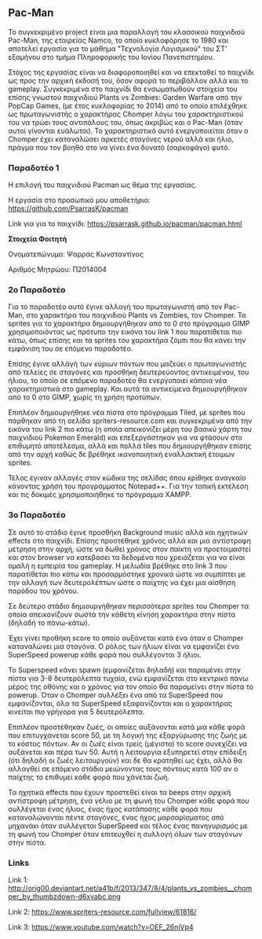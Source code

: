 ## Pac-Man

  Το συγκεκριμένο project είναι μια παραλλαγή του κλασσικού παιχνιδιού Pac-Man, της εταιρείας Namco, το οποίο κυκλοφόρησε το 1980 και αποτελεί εργασία για το μάθημα "Τεχνολογία Λογισμικού" του ΣΤ' εξαμήνου στο τμήμα Πληροφορικής του Ιονίου Πανεπιστημίου.
  
  Στόχος της εργασίας είναι να διαφοροποιηθεί και να επεκταθεί το παιχνίδι ως προς την αρχική έκδοσή του, όσον αφορά το περιβάλλον αλλά και το gameplay. Συγκεκριμένα στο παιχνίδι θα ενσωματωθούν στοιχεία του επίσης γνωστού παιχνιδιού Plants vs Zombies: Garden Warfare από την PopCap Games, (με έτος κυκλοφορίας το 2014) από το οποίο επιλέχθηκε ως πρωταγωνιστής ο χαρακτήρας Chomper λόγω του χαρακτηριστικού του να τρώει τους αντιπάλους του, όπως ακριβώς και ο Pac-Man (όταν αυτοί γίνονται ευάλωτοι). Το χαρακτηριστικό αυτό ενεργοποιείται όταν ο Chomper έχει καταναλώσει αρκετές σταγόνες νερού αλλά και ήλιο, πράγμα που τον βοηθά στο να γίνει ένα δυνατό (σαρκοφάγο) φυτό.

### Παραδοτέο 1

  Η επιλογή του παιχνιδιού Pacman ως θέμα της εργασίας.
  
  Η εργασία στο προσωπικό μου αποθετήριο: https://github.com/PsarrasK/pacman
  
  Link για για το παιχνίδι: https://psarrask.github.io/pacman/pacman.html
  
  **Στοιχεία Φοιτητή**
  
  Ονοματεπώνυμο: Ψαρράς Κωνσταντίνος
  
  Αριθμός Μητρώου: Π2014004
  
### 2ο Παραδοτέο

  Για το παραδοτέο αυτό έγινε αλλαγή του πρωταγωνιστή από τον Pac-Man, στο χαρακτήρα του παιχνιδιού Plants vs Zombies, τον Chomper. Τα sprites για το χαρακτήρα δημιουργήθηκαν από το 0 στο πρόγραμμα GIMP χρησιμοποιόντας ως πρότυπο την εικόνα του link 1 που παρατίθεται πιο κάτω, όπως επίσης και τα sprites του χαρακτήρα ζόμπι που θα κάνει την εμφάνιση του σε επόμενο παραδοτέο.
  
  Επίσης έγινε αλλάγή των κύριων πόντων που μαζεύει ο πρωταγωνιστής από τελείες σε σταγόνες και προσθήκη δευτερεύοντος αντικειμένου, του ήλιου, το οποίο σε επόμενο παραδοτέο θα ενεργοποιεί κάποια νέα χαρακτηριστικά στο gameplay. Και αυτά τα αντικείμενα δημιουργήθηκαν από το 0 στο GIMP, χωρίς τη χρήση προτύπων.
  
  Επιπλέον δημιουργήθηκε νέα πίστα στο πρόγραμμα Tiled, με sprites που πάρθηκαν από τη σελίδα spriters-resource.com και συγκεκριμένα από την εικόνα του link 2 πιο κάτω (η οποία απεικονίζει μέρη του βασικύ χάρτη του παιχνιδιού Pokemon Emerald) και επεξεργάστηκαν για να φτάσουν στο επιθυμητό αποτέλεσμα, αλλά και πολλά tiles που δημιουργήθηκαν επίσης από την αρχή καθώς δε βρέθηκε ικανοποιητική εναλλακτική έτοιμων sprites.
  
  Τέλος έγιναν αλλαγές στον κώδικα της σελίδας όπου κρίθηκε αναγκαίο κάνοντας χρήση του προγράμματος Notepad++. Για την τοπική εκτέλεση και τις δοκιμές χρησιμοποιήθηκε το πρόγραμμα XAMPP.
  
### 3ο Παραδοτέο

  Σε αυτό το στάδιο έγινε προσθήκη Background music αλλά και ηχητικών effects στο παιχνίδι. Επίσης προστέθηκε χρόνος αλλά και μια αντίστροφη μέτρηση στην αρχή, ώστε να δωθεί χρόνος στον παίκτη να προετοιμαστεί και στον browser να κατεβάσει τα δεδομένα που χρειάζεται για να είναι ομαλή η εμπειρία του gameplay. Η μελωδία βρέθηκε στο link 3 που παρατίθεται πιο κάτω και προσαρμόστηκε χρονικά ώστε να συμπίπτει με την αλλαγή των δευτερολέπτων ώστε ο παίχτης να έχει μια αίσθηση παρόδου του χρόνου.
  
  Σε δεύτερο στάδιο δημιουργήθηκαν περισσότερα sprites του Chomper τα οποία απεικονίζουν σωστά την κάθετη κίνηση χαρακτήρα στην πίστα (δηλαδή το πάνω-κάτω).
  
  Έχει γίνει προθήκη score το οποίο αυξάνεται κατά ένα όταν ο Chomper καταναλώνει μια σταγόνα. Ο ρόλος των ήλιων είναι να εμφανίζει ένα SuperSpeed powerup κάθε φορά που συλλέγονται 3 ήλιοι. 
  
  Το Superspeed κάνει spawn (εμφανίζεται δηλαδή) και παραμένει στην πίστα για 3-8 δευτερόλεπτα τυχαία, ενώ εμφανίζεται στο κεντρικό πάνω μέρος της οθόνης και ο χρόνος για τον οποίο θα παραμείνει στην πίστα το powerup. Όταν ο Chomper συλλέξει ένα από τα SuperSpeed που εμφανίζονται, όλα τα SuperSpeed εξαφανίζονται και ο χαρακτήρας κινείται πιο γρήγορα για 5 δευτερόλεπτα.
  
  Επιπλέον προστέθηκαν ζωές, οι οποίες αυξάνονται κατά μια κάθε φορά που επιτυγχάνεται score 50, με τη λογική της εξαργύρωσης της ζωής με το κόστος πόντων. Αν οι ζωές είναι τρείς (μέγιστο) το score συνεχίζει να αυξάνεται και πέρα των 50. Αυτή η λειτουργία εξυπηρετεί στην επίδειξη (ότι δηλαδή οι ζωές λειτουργούν) και δε θα κρατηθεί ως έχει, αλλά θα αλλαγθεί σε επόμενο στάδιο μειώνοντας τους πόντους κατά 100 αν ο παίχτης το επιθυμεί κάθε φορά που χάνεται ζωή.
  
  Τα ηχητικά effects που έχουν προστεθεί είναι τα beeps στην αρχική αντίστροφη μέτρηση, ένα γέλιο με τη φωνή του Chomper κάθε φορά που συλλέγεται ένας ήλιος, ένας ήχος κατάποσης κάθε φορά που καταναλώνονται πέντε σταγόνες, ένας ήχος μαρσαρίσματος από μηχανάκι όταν συλλέγεται SuperSpeed και τέλος ένας πανηγυρισμός με τη φωνή του Chomper όταν επιτευχθεί η συλλογή όλων των σταγόνων στην πίστα.
  
### Links

Link 1: http://orig00.deviantart.net/a41b/f/2013/347/8/4/plants_vs_zombies__chomper_by_thumbzdown-d6xvabc.png

Link 2: https://www.spriters-resource.com/fullview/61816/

Link 3: https://www.youtube.com/watch?v=OEF_26niVp4
